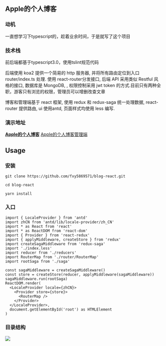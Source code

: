 ## Apple的个人博客

### 动机
一直想学习下typescript的，趁着业余时间，于是就写了这个项目
### 技术栈
前后端都基于typescript3.0，使用tslint规范代码

后端使用 koa2 提供一个简易的 http 服务器, 并将所有路由定位到入口 router/index.ts 处理. 使用 react-router分发接口, 后端 API 采用类似 Restful 风格的接口, 数据库是 MongoDB, , 权限控制采用 jwt token 的方式.目前只有两种全职，游客只有浏览的权限，管理员可以增删改查文章

博客和管理端基于 react 框架, 使用 redux 和 redux-saga 统一处理数据, react-router 提供路由, ui 使用antd, 页面样式均使用 less 编写.

### 演示地址
__[Apple的个人博客](http://132.232.34.190/)__
[Apple的个人博客管理端](http://132.232.34.190/admin)

## Usage

### 安装
```
git clone https://github.com/fxy5869571/blog-react.git

cd blog-react

yarn install
```
### 入口
```
import { LocaleProvider } from 'antd'
import zhCN from 'antd/lib/locale-provider/zh_CN'
import * as React from 'react'
import * as ReactDOM from 'react-dom'
import { Provider } from 'react-redux'
import { applyMiddleware, createStore } from 'redux'
import createSagaMiddleware from 'redux-saga'
import './index.less'
import reducer from './reducers'
import RouterMap from './router/RouterMap'
import rootSaga from './saga'

const sagaMiddleware = createSagaMiddleware()
const store = createStore(reducer, applyMiddleware(sagaMiddleware))
sagaMiddleware.run(rootSaga)
ReactDOM.render(
  <LocaleProvider locale={zhCN}>
    <Provider store={store}>
      <RouterMap />
    </Provider>
  </LocaleProvider>,
  document.getElementById('root') as HTMLElement
)
```
### 目录结构
<img src="http://img.qqzi.com/Content/Upload/2018/08/02/5f2045ec-633b-4f2c-b4a7-ac06b877af0a.png"  heigth="200"/>
